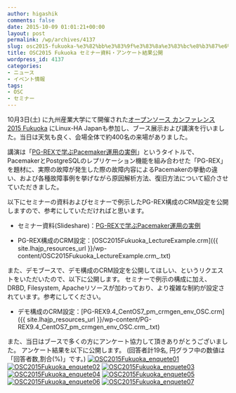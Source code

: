 ```yaml
---
author: higashik
comments: false
date: 2015-10-09 01:01:21+00:00
layout: post
permalink: /wp/archives/4137
slug: osc2015-fukuoka-%e3%82%bb%e3%83%9f%e3%83%8a%e3%83%bc%e8%b3%87%e6%96%99%e5%85%ac%e9%96%8b
title: OSC2015 Fukuoka セミナー資料・アンケート結果公開
wordpress_id: 4137
categories:
- ニュース
- イベント情報
tags:
- OSC
- セミナー
---
```


10月3日(土) に九州産業大学にて開催された[オープンソース カンファレンス2015 Fukuoka](https://www.ospn.jp/osc2015-fukuoka/) にLinux-HA Japanも参加し、ブース展示および講演を行いました。当日は天気も良く、会場全体で約400名の来場がありました。

講演は「[PG-REXで学ぶPacemaker運用の実例](https://www.ospn.jp/osc2015-fukuoka/modules/eguide/event.php?eid=9)」というタイトルで、PacemakerとPostgreSQLのレプリケーション機能を組み合わせた「PG-REX」を題材に、実際の故障が発生した際の故障内容によるPacemakerの挙動の違い、および各種故障事例を挙げながら原因解析方法、復旧方法について紹介させていただきました。

以下にセミナーの資料およびセミナーで例示したPG-REX構成のCRM設定を公開しますので、参考にしていただければと思います。



  
  * セミナー資料(Slideshare)：[PG-REXで学ぶPacemaker運用の実例](http://www.slideshare.net/kazuhcurry/pgrexpacemaker)

  
  * PG-REX構成のCRM設定：[OSC2015Fukuoka_LectureExample.crm]({{ site.lhajp_resources_url }}/wp-content/OSC2015Fukuoka_LectureExample.crm_.txt)




また、デモブースで、デモ構成のCRM設定を公開してほしい、というリクエストをいただいたので、以下に公開します。
セミナーで例示の構成に加え、DRBD, Filesystem, Apacheリソースが加わっており、より複雑な制約が設定されています。参考にしてください。



  
  * デモ構成のCRM設定：[PG-REX9.4_CentOS7_pm_crmgen_env_OSC.crm]({{ site.lhajp_resources_url }}/wp-content/PG-REX9.4_CentOS7_pm_crmgen_env_OSC.crm_.txt)




また、当日はブースで多くの方にアンケート協力して頂きありがとうございました。
アンケート結果を以下に公開します。
(回答者計19名, 円グラフ中の数値は「回答者数,割合(%)」です。)
[![OSC2015Fukuoka_enquete01](/assets/images/wp-content/OSC2015Fukuoka_enquete01.jpg)](/assets/images/wp-content/OSC2015Fukuoka_enquete01.jpg)
[![OSC2015Fukuoka_enquete02](/assets/images/wp-content/OSC2015Fukuoka_enquete02.jpg)](/assets/images/wp-content/OSC2015Fukuoka_enquete02.jpg)
[![OSC2015Fukuoka_enquete03](/assets/images/wp-content/OSC2015Fukuoka_enquete03.jpg)](/assets/images/wp-content/OSC2015Fukuoka_enquete03.jpg)
[![OSC2015Fukuoka_enquete04](/assets/images/wp-content/OSC2015Fukuoka_enquete04.jpg)](/assets/images/wp-content/OSC2015Fukuoka_enquete04.jpg)
[![OSC2015Fukuoka_enquete05](/assets/images/wp-content/OSC2015Fukuoka_enquete05.jpg)](/assets/images/wp-content/OSC2015Fukuoka_enquete05.jpg)
[![OSC2015Fukuoka_enquete06](/assets/images/wp-content/OSC2015Fukuoka_enquete06.jpg)](/assets/images/wp-content/OSC2015Fukuoka_enquete06.jpg)
[![OSC2015Fukuoka_enquete07](/assets/images/wp-content/OSC2015Fukuoka_enquete07.jpg)](/assets/images/wp-content/OSC2015Fukuoka_enquete07.jpg)
